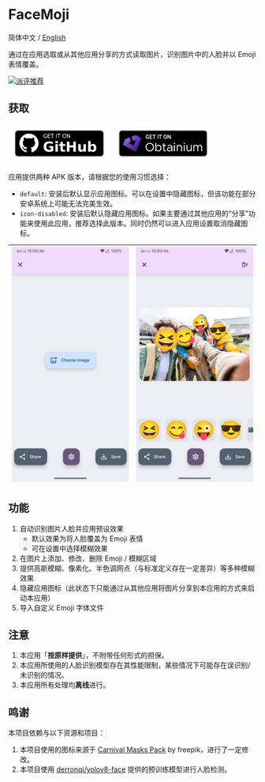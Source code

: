 # FaceMoji

简体中文 / [English](https://raw.githubusercontent.com/Steve-Mr/EmojiFace/dev/./README-EN.md)

通过在应用选取或从其他应用分享的方式读取图片，识别图片中的人脸并以 Emoji 表情覆盖。  

[<img src="https://raw.githubusercontent.com/Steve-Mr/EmojiFace/dev/assets/README/rec1_.png"
    alt="派评推荐"
    height="70">](https://sspai.com/post/97708)

## 获取

[<img src="https://raw.githubusercontent.com/Steve-Mr/EmojiFace/dev/assets/README/get-it-on-github.png"
    alt="Get it on GitHub"
    height="80">](https://github.com/Steve-Mr/EmojiFace/releases/latest)
[<img src="https://raw.githubusercontent.com/Steve-Mr/EmojiFace/dev/assets/README/get-it-on-obtainium.png"
    alt="Get it on Obtainium"
    height="80">](http://obtainium-redirect.maary.top/?r=obtainium://add/https://github.com/Steve-Mr/EmojiFace)

应用提供两种 APK 版本，请根据您的使用习惯选择：  

- `default`: 安装后默认显示应用图标。可以在设置中隐藏图标，但该功能在部分安卓系统上可能无法完美生效。   
- `icon-disabled`: 安装后默认隐藏应用图标。如果主要通过其他应用的“分享”功能来使用此应用，推荐选择此版本。同时仍然可以进入应用设置取消隐藏图标。  

|![alt text](https://raw.githubusercontent.com/Steve-Mr/EmojiFace/dev/assets/README/Screenshot_20250322-151002_FaceMoji.png)|![alt text](https://raw.githubusercontent.com/Steve-Mr/EmojiFace/dev/assets/README/Screenshot_20250322-150958_FaceMoji.png)|
|:-:|:-:|


## 功能

1. 自动识别图片人脸并应用预设效果
    - 默认效果为将人脸覆盖为 Emoji 表情
    - 可在设置中选择模糊效果
2. 在图片上添加、修改、删除 Emoji / 模糊区域
3. 提供高斯模糊、像素化、半色调网点（与标准定义存在一定差异）等多种模糊效果
4. 隐藏应用图标（此状态下只能通过从其他应用将图片分享到本应用的方式来启动本应用）
5. 导入自定义 Emoji 字体文件

## 注意

1. 本应用「**按原样提供**」，不附带任何形式的担保。
2. 本应用所使用的人脸识别模型存在其性能限制，某些情况下可能存在误识别/未识别的情况。
3. 本应用所有处理均**离线**进行。

## 鸣谢

本项目依赖与以下资源和项目：
1. 本项目使用的图标来源于 [Carnival Masks Pack](https://www.freepik.com/free-vector/carnival-masks-pack_832490.htm#fromView=search&page=1&position=25&uuid=19121ed9-3676-4304-a9af-fdd72fe1528c&query=Masquerade+mask+icon) by freepik，进行了一定修改。
2. 本项目使用 [derronqi/yolov8-face](https://github.com/derronqi/yolov8-face) 提供的预训练模型进行人脸检测。

